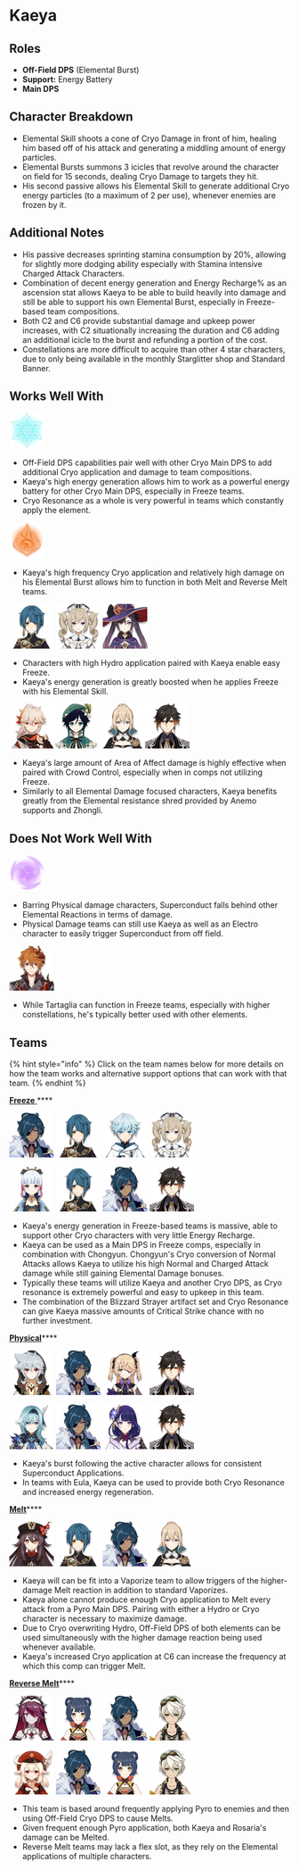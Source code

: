 # Kaeya

## Roles

* **Off-Field DPS** \(Elemental Burst\)
* **Support:** Energy Battery
* **Main DPS**

## Character Breakdown

* Elemental Skill shoots a cone of Cryo Damage in front of him, healing him based off of his attack and generating a middling amount of energy particles. 
* Elemental Bursts summons 3 icicles that revolve around the character on field for 15 seconds, dealing Cryo Damage to targets they hit.
* His second passive allows his Elemental Skill to generate additional Cryo energy particles \(to a maximum of 2 per use\), whenever enemies are frozen by it.

## Additional Notes

* His passive decreases sprinting stamina consumption by 20%, allowing for slightly more dodging ability especially with Stamina intensive Charged Attack Characters.
* Combination of decent energy generation and Energy Recharge% as an ascension stat allows Kaeya to be able to build heavily into damage and still be able to support his own Elemental Burst, especially in Freeze-based team compositions.
* Both C2 and C6 provide substantial damage and upkeep power increases, with C2 situationally increasing the duration and C6 adding an additional icicle to the burst and refunding a portion of the cost.
* Constellations are more difficult to acquire than other 4 star characters, due to only being available in the monthly Starglitter shop and Standard Banner.

## Works Well With

![](../../.gitbook/assets/element_cryo.webp) 

* Off-Field DPS capabilities pair well with other Cryo Main DPS to add additional Cryo application and damage to team compositions.
* Kaeya's high energy generation allows him to work as a powerful energy battery for other Cryo Main DPS, especially in Freeze teams. 
* Cryo Resonance as a whole is very powerful in teams which constantly apply the element. 

![](../../.gitbook/assets/element_pyro.webp)

* Kaeya's high frequency Cryo application and relatively high damage on his Elemental Burst allows him to function in both Melt and Reverse Melt teams. 

![](../../.gitbook/assets/ui_avataricon_xingqiu.png) ![](../../.gitbook/assets/ui_avataricon_barbara.png) ![](../../.gitbook/assets/ui_avataricon_mona.png)

* Characters with high Hydro application paired with Kaeya enable easy Freeze.
* Kaeya's energy generation is greatly boosted when he applies Freeze with his Elemental Skill.

![](../../.gitbook/assets/ui_avataricon_kazuha.png)![](../../.gitbook/assets/ui_avataricon_venti.png) ![](../../.gitbook/assets/ui_avataricon_jean.png)![](../../.gitbook/assets/ui_avataricon_zhongli.png) 

* Kaeya's large amount of Area of Affect damage is highly effective when paired with Crowd Control, especially when in comps not utilizing Freeze.
* Similarly to all Elemental Damage focused characters, Kaeya benefits greatly from the Elemental resistance shred provided by Anemo supports and Zhongli.



## Does Not Work Well With

![](../../.gitbook/assets/element_electro.webp) 

* Barring Physical damage characters, Superconduct falls behind other Elemental Reactions in terms of damage.
* Physical Damage teams can still use Kaeya as well as an Electro character to easily trigger Superconduct from off field. 

![](../../.gitbook/assets/ui_avataricon_tartaglia.png) 

* While Tartaglia can function in Freeze teams, especially with higher constellations, he's typically better used with other elements.

## Teams

{% hint style="info" %}
Click on the team names below for more details on how the team works and alternative support options that can work with that team.
{% endhint %}

[**Freeze** ](../../teams/freeze.md)\*\*\*\*

![](../../.gitbook/assets/ui_avataricon_kaeya.png) ![](../../.gitbook/assets/ui_avataricon_xingqiu.png) ![](../../.gitbook/assets/ui_avataricon_chongyun.png) ![](../../.gitbook/assets/ui_avataricon_barbara.png) 

![](../../.gitbook/assets/ui_avataricon_ayaka.png) ![](../../.gitbook/assets/ui_avataricon_xingqiu.png) ![](../../.gitbook/assets/ui_avataricon_kaeya.png) ![](../../.gitbook/assets/ui_avataricon_zhongli.png)

* Kaeya's energy generation in Freeze-based teams is massive, able to support other Cryo characters with very little Energy Recharge.
* Kaeya can be used as a Main DPS in Freeze comps, especially in combination with Chongyun. Chongyun's Cryo conversion of Normal Attacks allows Kaeya to utilize his high Normal and Charged Attack damage while still gaining Elemental Damage bonuses. 
* Typically these teams will utilize Kaeya and another Cryo DPS, as Cryo resonance is extremely powerful and easy to upkeep in this team.
* The combination of the Blizzard Strayer artifact set and Cryo Resonance can give Kaeya massive amounts of Critical Strike chance with no further investment. 

[**Physical**](../../teams/physical.md)\*\*\*\*

![](../../.gitbook/assets/ui_avataricon_razor.png) ![](../../.gitbook/assets/ui_avataricon_kaeya.png) ![](../../.gitbook/assets/ui_avataricon_fischl.png) ![](../../.gitbook/assets/ui_avataricon_zhongli.png) 

![](../../.gitbook/assets/ui_avataricon_eula.png) ![](../../.gitbook/assets/ui_avataricon_kaeya.png) ![](../../.gitbook/assets/ui_avataricon_shougun.png) ![](../../.gitbook/assets/ui_avataricon_zhongli.png) 

* Kaeya's burst following the active character allows for consistent Superconduct Applications.
* In teams with Eula, Kaeya can be used to provide both Cryo Resonance and increased energy regeneration.

[**Melt**](../../teams/melt.md)\*\*\*\*

![](../../.gitbook/assets/ui_avataricon_hutao.png) ![](../../.gitbook/assets/ui_avataricon_xingqiu.png) ![](../../.gitbook/assets/ui_avataricon_kaeya.png) ![](../../.gitbook/assets/ui_avataricon_jean.png) 

* Kaeya will can be fit into a Vaporize team to allow triggers of the higher-damage Melt reaction in addition to standard Vaporizes.
* Kaeya alone cannot produce enough Cryo application to Melt every attack from a Pyro Main DPS. Pairing with either a Hydro or Cryo character is necessary to maximize damage.
* Due to Cryo overwriting Hydro, Off-Field DPS of both elements can be used simultaneously with the higher damage reaction being used whenever available. 
* Kaeya's increased Cryo application at C6 can increase the frequency at which this comp can trigger Melt.

[**Reverse Melt**](../../teams/reverse-melt.md)\*\*\*\*

![](../../.gitbook/assets/ui_avataricon_rosaria.png) ![](../../.gitbook/assets/ui_avataricon_xiangling.png) ![](../../.gitbook/assets/ui_avataricon_kaeya.png) ![](../../.gitbook/assets/ui_avataricon_bennett.png) 

![](../../.gitbook/assets/ui_avataricon_klee.png) ![](../../.gitbook/assets/ui_avataricon_kaeya.png) ![](../../.gitbook/assets/ui_avataricon_xiangling.png) ![](../../.gitbook/assets/ui_avataricon_bennett.png) 

* This team is based around frequently applying Pyro to enemies and then using Off-Field Cryo DPS to cause Melts.
* Given frequent enough Pyro application, both Kaeya and Rosaria's damage can be Melted.
* Reverse Melt teams may lack a flex slot, as they rely on the Elemental applications of multiple characters. 



